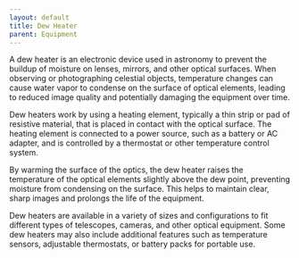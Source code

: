 ```yaml
---
layout: default
title: Dew Heater
parent: Equipment
---
```

A dew heater is an electronic device used in astronomy to prevent the buildup of moisture on lenses, mirrors, and other optical surfaces. When observing or photographing celestial objects, temperature changes can cause water vapor to condense on the surface of optical elements, leading to reduced image quality and potentially damaging the equipment over time.

Dew heaters work by using a heating element, typically a thin strip or pad of resistive material, that is placed in contact with the optical surface. The heating element is connected to a power source, such as a battery or AC adapter, and is controlled by a thermostat or other temperature control system.

By warming the surface of the optics, the dew heater raises the temperature of the optical elements slightly above the dew point, preventing moisture from condensing on the surface. This helps to maintain clear, sharp images and prolongs the life of the equipment.

Dew heaters are available in a variety of sizes and configurations to fit different types of telescopes, cameras, and other optical equipment. Some dew heaters may also include additional features such as temperature sensors, adjustable thermostats, or battery packs for portable use.
